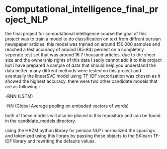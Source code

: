 # Computational_intelligence_final_project_NLP
the final project for computational intelligence course.the goal of this project was to train a model to do classification on text from diffrent persian newspaper articles.
this model was trained on around 150,000 samples and reached a test accuracy of around (85-84) percent on a completely seperate test set that was around 16.7 thousand articles.
due to the sheer size and the ownership rights of this data i sadly cannot add it to this project but i have prepared a sample of data that should help you understand the data better.
many diffrent methods were tested on this project and eventually the linearSVC model using TF-IDF vectorization was chosen as it showed the highest accuracy.
there were two other candidate models that are as following : 

-RNN (LSTM)

-NN (Global Average pooling on embeded vectors of words)

both of these models will also be placed in this repository and can be found in the candidate_models directory.

using the HAZM python library for persian NLP i normalized the spacings and tokenized using this library by passing these objects to the SKlearn TF-IDF library and rewriting the defaults values.


